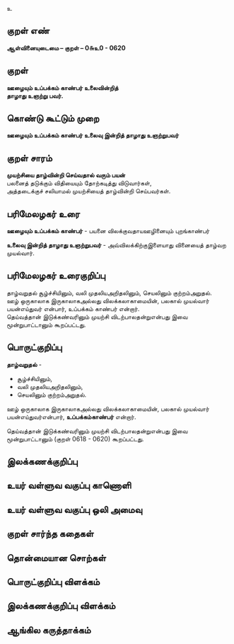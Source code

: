 உ

## குறள் எண் 

**ஆள்வினையுடைமை – குறள் – 0௬உ0 - 0620**  

## குறள் 

**ஊழையும் உப்பக்கம் காண்பர் உலைவின்றித்  
தாழாது உஞற்று பவர்.**  

## கொண்டு கூட்டும் முறை

**ஊழையும் உப்பக்கம் காண்பர் உலைவு இன்றித் தாழாது உஞற்றுபவர்** 

## குறள் சாரம் 

**முயற்சியை தாழ்வின்றி செய்வதால் வரும் பயன்**  
பலனைத் தடுக்கும் விதியையும் தோற்கடித்து விடுவார்கள்,  
அத்தடைக்குச் சலியாமல் முயற்சியைத் தாழ்வின்றி செய்பவர்கள்.  

## பரிமேலழகர் உரை

**ஊழையும் உப்பக்கம் காண்பர்** - பயனை விலக்குவதாயஊழினையும் புறங்காண்பர்  

**உலைவு இன்றித் தாழாது உஞற்றுபவர்** - அவ்விலக்கிற்குஇளையாது வினையைத் தாழ்வற முயல்வார்.   

## பரிமேலழகர் உரைகுறிப்பு   

தாழ்வறுதல் சூழ்ச்சியினும், வலி முதலியஅறிதலினும், செயலினும் குற்றம்அறுதல்.  
ஊழ் ஒருகாலாக இருகாலாகஅல்லது விலக்கலாகாமையின், பலகால் முயல்வார் பயன்எய்துவர் என்பார், உப்பக்கம் காண்பர் என்றார்.  
தெய்வத்தான் இடுக்கண்வரினும் முயற்சி விடற்பாலதன்றுஎன்பது இவை மூன்றுபாட்டானும் கூறப்பட்டது. 

## பொருட்குறிப்பு 

**தாழ்வறுதல்** -   
* சூழ்ச்சியினும்,  
* வலி முதலியஅறிதலினும்,  
* செயலினும் குற்றம்அறுதல்.  

ஊழ் ஒருகாலாக இருகாலாகஅல்லது விலக்கலாகாமையின், பலகால் முயல்வார் பயன்எய்துவர்என்பார், **உப்பக்கம்காண்பர்** என்றார்.  

தெய்வத்தான் இடுக்கண்வரினும் முயற்சி விடற்பாலதன்றுஎன்பது இவை மூன்றுபாட்டானும் (குறள் 0618 - 0620) கூறப்பட்டது.   

## இலக்கணக்குறிப்பு  


## உயர் வள்ளுவ வகுப்பு காணொளி


## உயர் வள்ளுவ வகுப்பு ஒலி அமைவு 

 
## குறள் சார்ந்த கதைகள் 


## தொன்மையான சொற்கள்


## பொருட்குறிப்பு விளக்கம்


## இலக்கணக்குறிப்பு விளக்கம்


## ஆங்கில கருத்தாக்கம் 



